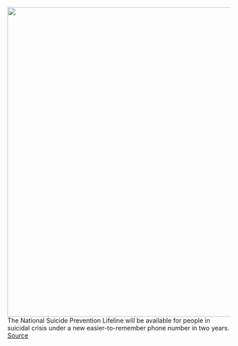 <img src='https://cdn.vox-cdn.com/thumbor/lft9jV6Z2PQsvlrYonrcoVst9AU=/0x0:5305x3537/1200x800/filters:focal(2229x1345:3077x2193)/cdn.vox-cdn.com/uploads/chorus_image/image/67072329/1192124206.jpg.0.jpg' width='700px' /><br/>
The National Suicide Prevention Lifeline will be available for people in suicidal crisis under a new easier-to-remember phone number in two years.
<a href='https://www.theverge.com/2020/7/17/21328600/national-suicide-prevention-lifeline-number-dial-988-fcc'> Source <a/>